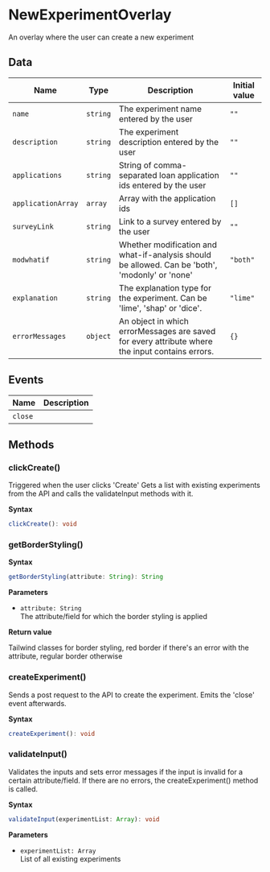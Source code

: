 # NewExperimentOverlay

An overlay where the user can create a new experiment

## Data

| Name               | Type     | Description                                                                                     | Initial value |
| ------------------ | -------- | ----------------------------------------------------------------------------------------------- | ------------- |
| `name`             | `string` | The experiment name entered by the user                                                         | `""`          |
| `description`      | `string` | The experiment description entered by the user                                                  | `""`          |
| `applications`     | `string` | String of comma-separated loan application ids entered by the user                              | `""`          |
| `applicationArray` | `array`  | Array with the application ids                                                                  | `[]`          |
| `surveyLink`       | `string` | Link to a survey entered by the user                                                            | `""`          |
| `modwhatif`        | `string` | Whether modification and what-if-analysis should be allowed. Can be 'both', 'modonly' or 'none' | `"both"`      |
| `explanation`      | `string` | The explanation type for the experiment. Can be 'lime', 'shap' or 'dice'.                       | `"lime"`      |
| `errorMessages`    | `object` | An object in which errorMessages are saved for every attribute where the input contains errors. | `{}`          |

## Events

| Name    | Description |
| ------- | ----------- |
| `close` | &nbsp;      |

## Methods

### clickCreate()

Triggered when the user clicks 'Create'
Gets a list with existing experiments from the API and calls the validateInput
methods with it.

**Syntax**

```typescript
clickCreate(): void
```

### getBorderStyling()

**Syntax**

```typescript
getBorderStyling(attribute: String): String
```

**Parameters**

- `attribute: String`<br/>
  The attribute/field for which the border styling is applied

**Return value**

Tailwind classes for border styling, red border if there's an error with the
attribute, regular border otherwise

### createExperiment()

Sends a post request to the API to create the experiment.
Emits the 'close' event afterwards.

**Syntax**

```typescript
createExperiment(): void
```

### validateInput()

Validates the inputs and sets error messages if the input is invalid for a
certain attribute/field.
If there are no errors, the createExperiment() method is called.

**Syntax**

```typescript
validateInput(experimentList: Array): void
```

**Parameters**

- `experimentList: Array`<br/>
  List of all existing experiments

